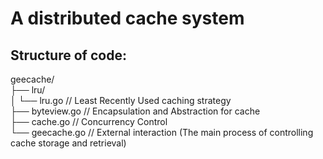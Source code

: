 # A distributed cache system

## Structure of code:
geecache/  
├── lru/  
│ └── lru.go // Least Recently Used caching strategy  
├── byteview.go // Encapsulation and Abstraction for cache  
├── cache.go // Concurrency Control  
└── geecache.go // External interaction (The main process of controlling cache storage and retrieval)  
